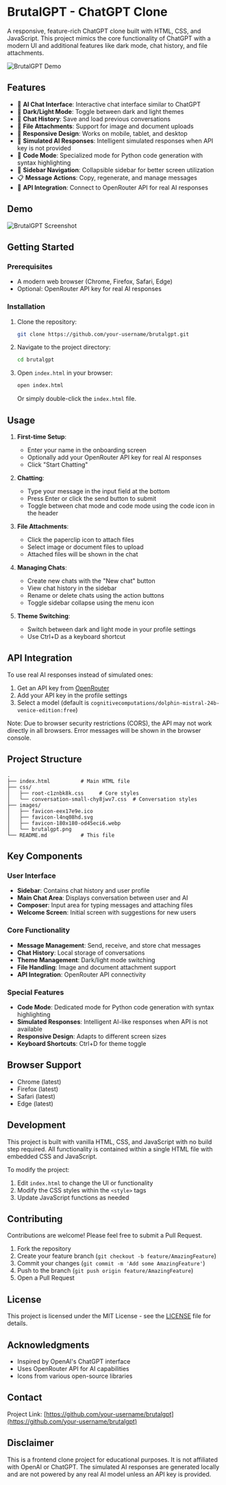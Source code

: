 # BrutalGPT - ChatGPT Clone

A responsive, feature-rich ChatGPT clone built with HTML, CSS, and JavaScript. This project mimics the core functionality of ChatGPT with a modern UI and additional features like dark mode, chat history, and file attachments.

![BrutalGPT Demo](images/brutalgpt.png)

## Features

- 🤖 **AI Chat Interface**: Interactive chat interface similar to ChatGPT
- 🌙 **Dark/Light Mode**: Toggle between dark and light themes
- 💬 **Chat History**: Save and load previous conversations
- 📁 **File Attachments**: Support for image and document uploads
- 🎨 **Responsive Design**: Works on mobile, tablet, and desktop
- 🧠 **Simulated AI Responses**: Intelligent simulated responses when API key is not provided
- 🔧 **Code Mode**: Specialized mode for Python code generation with syntax highlighting
- 🎯 **Sidebar Navigation**: Collapsible sidebar for better screen utilization
- 📋 **Message Actions**: Copy, regenerate, and manage messages
- 🔐 **API Integration**: Connect to OpenRouter API for real AI responses

## Demo

![BrutalGPT Screenshot](images/screenshot.png)

## Getting Started

### Prerequisites

- A modern web browser (Chrome, Firefox, Safari, Edge)
- Optional: OpenRouter API key for real AI responses

### Installation

1. Clone the repository:
   ```bash
   git clone https://github.com/your-username/brutalgpt.git
   ```

2. Navigate to the project directory:
   ```bash
   cd brutalgpt
   ```

3. Open `index.html` in your browser:
   ```bash
   open index.html
   ```
   Or simply double-click the `index.html` file.

## Usage

1. **First-time Setup**:
   - Enter your name in the onboarding screen
   - Optionally add your OpenRouter API key for real AI responses
   - Click "Start Chatting"

2. **Chatting**:
   - Type your message in the input field at the bottom
   - Press Enter or click the send button to submit
   - Toggle between chat mode and code mode using the code icon in the header

3. **File Attachments**:
   - Click the paperclip icon to attach files
   - Select image or document files to upload
   - Attached files will be shown in the chat

4. **Managing Chats**:
   - Create new chats with the "New chat" button
   - View chat history in the sidebar
   - Rename or delete chats using the action buttons
   - Toggle sidebar collapse using the menu icon

5. **Theme Switching**:
   - Switch between dark and light mode in your profile settings
   - Use Ctrl+D as a keyboard shortcut

## API Integration

To use real AI responses instead of simulated ones:

1. Get an API key from [OpenRouter](https://openrouter.ai/)
2. Add your API key in the profile settings
3. Select a model (default is `cognitivecomputations/dolphin-mistral-24b-venice-edition:free`)

Note: Due to browser security restrictions (CORS), the API may not work directly in all browsers. Error messages will be shown in the browser console.

## Project Structure

```
.
├── index.html          # Main HTML file
├── css/
│   ├── root-c1znbk8k.css     # Core styles
│   └── conversation-small-chy8jwv7.css  # Conversation styles
├── images/
│   ├── favicon-eex17e9e.ico
│   ├── favicon-l4nq08hd.svg
│   ├── favicon-180x180-od45eci6.webp
│   └── brutalgpt.png
└── README.md           # This file
```

## Key Components

### User Interface
- **Sidebar**: Contains chat history and user profile
- **Main Chat Area**: Displays conversation between user and AI
- **Composer**: Input area for typing messages and attaching files
- **Welcome Screen**: Initial screen with suggestions for new users

### Core Functionality
- **Message Management**: Send, receive, and store chat messages
- **Chat History**: Local storage of conversations
- **Theme Management**: Dark/light mode switching
- **File Handling**: Image and document attachment support
- **API Integration**: OpenRouter API connectivity

### Special Features
- **Code Mode**: Dedicated mode for Python code generation with syntax highlighting
- **Simulated Responses**: Intelligent AI-like responses when API is not available
- **Responsive Design**: Adapts to different screen sizes
- **Keyboard Shortcuts**: Ctrl+D for theme toggle

## Browser Support

- Chrome (latest)
- Firefox (latest)
- Safari (latest)
- Edge (latest)

## Development

This project is built with vanilla HTML, CSS, and JavaScript with no build step required. All functionality is contained within a single HTML file with embedded CSS and JavaScript.

To modify the project:
1. Edit `index.html` to change the UI or functionality
2. Modify the CSS styles within the `<style>` tags
3. Update JavaScript functions as needed

## Contributing

Contributions are welcome! Please feel free to submit a Pull Request.

1. Fork the repository
2. Create your feature branch (`git checkout -b feature/AmazingFeature`)
3. Commit your changes (`git commit -m 'Add some AmazingFeature'`)
4. Push to the branch (`git push origin feature/AmazingFeature`)
5. Open a Pull Request

## License

This project is licensed under the MIT License - see the [LICENSE](LICENSE) file for details.

## Acknowledgments

- Inspired by OpenAI's ChatGPT interface
- Uses OpenRouter API for AI capabilities
- Icons from various open-source libraries

## Contact

Project Link: [https://github.com/your-username/brutalgpt](https://github.com/your-username/brutalgpt)

## Disclaimer

This is a frontend clone project for educational purposes. It is not affiliated with OpenAI or ChatGPT. The simulated AI responses are generated locally and are not powered by any real AI model unless an API key is provided.